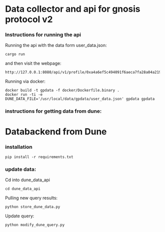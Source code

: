 # Data collector and api for gnosis protocol v2

### Instructions for running the api

Running the api with the data form user_data.json:
```
cargo run
```


and then visit the webpage:

```
http://127.0.0.1:8080/api/v1/profile/0xa4a6ef5c494091f6aeca7fa28a04a219dd0f31b5
```

Running via docker:

```
docker build -t gpdata -f docker/Dockerfile.binary . 
docker run -ti -e DUNE_DATA_FILE='/usr/local/data/gpdata/user_data.json' gpdata gpdata
```

### instructions for getting data from dune:

# Databackend from Dune


### installation
```
pip install -r requirements.txt
```

### update data:

Cd into dune_data_api
```
cd dune_data_api
```

Pulling new query results:
```
python store_dune_data.py
```

Update query:
```
python modify_dune_query.py
```